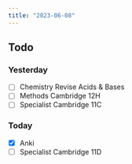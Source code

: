 ```yaml
---
title: "2023-06-08"
---
```


## Todo
### Yesterday
- [ ] Chemistry Revise Acids & Bases
- [ ] Methods Cambridge 12H
- [ ] Specialist Cambridge 11C
### Today
- [x] Anki
- [ ] Specialist Cambridge 11D